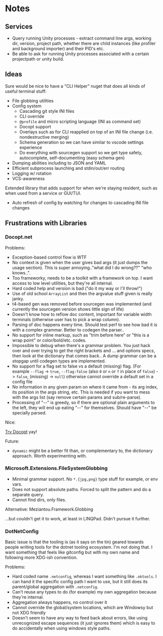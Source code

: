 # Notes

## Services

* Query running Unity processes - extract command line args, working dir, version, project path, whether there are child instances (like profiler and background importer) and their PID's etc.
* Be able to ask for running Unity processes associated with a certain projectpath or unity build.

## Ideas

Sure would be nice to have a "CLI Helper" nuget that does all kinds of useful terminal stuff:

* File globbing utilities
* Config system
  * Cascading git style INI files
  * CLI override
  * `@profile` and micro scripting language (INI as command set)
  * Docopt support
  * Overlays such as for CLI reapplied on top of an INI file change (i.e. nondestructive merging)
  * Schema generation so we can have similar to vscode settings experience
  * Do everything with sourcegen support so we get type safety, autocomplete, self-documenting (easy schema gen)
* Dumping abilities including to JSON and YAML
* Efficient subprocess launching and stdin/out/err routing 
* Logging w/ rotation
* VCS-awareness

Extended library that adds support for when we're staying resident, such as when used from a service or GUI/TUI.

* Auto refresh of config by watching for changes to cascading INI file changes


## Frustrations with Libraries

### Docopt.net

Problems:

* Exception-based control flow is WTF
* No context is given when the user gives bad args (it just dumps the usage section). This is super annoying.."what did I do wrong??" "who knows..".
* Too frameworky, needs to be a toolkit with a framework on top. I want access to low level utilities, but they're all internal.
* Hard coded help and version is bad ("do it my way or I'll throw!")
* Use of old school `ArrayList` and then the argvalue stuff given is really janky.
* t4-based gen was removed before sourcegen was implemented (and currently the sourcegen version shows little sign of life)
* Doesn't know how to reflow doc content, important for variable width terminals (otherwise user has to pick a wrap column).
* Parsing of doc happens every time. Should test perf to see how bad it is with a complex grammar. Better to codegen the parser..
* No support for inline markup, such as "trim before here" or "this is a wrap point" or color/bold/etc. codes.
* Impossible to debug when there's a grammar problem. You just hack over and over trying to get the right brackets and ... and options specs, then look at the dictionary that comes back.. A dump grammar can be a stopgap until codegen types are implemented.
* No support for a flag set to false vs a default (missing) flag. (For example `--flag` -> `true`, `--flag:false` (also `0` or `n` or `f` in place of `false`) -> `false`, (missing) -> `null`) otherwise cannot override a default set in a config file
* No information in any given param on where it came from - its arg index, its position in the args string, etc. This is needed if you want to mess with the args list (say remove certain params and sub/re-parse).
* Processing of "--" is greedy, so if there are optional plain arguments to the left, they will end up eating "--" for themselves. Should have "--" be specially parsed.

Nice:

[Try Docopt](try.docopt.org) yay!

Future:

* `dynamic` might be a better fit than, or complementary to, the dictionary approach. Worth experimenting with.

### Microsoft.Extensions.FileSystemGlobbing

* Minimal grammar support. No `*.{jpg,png}` type stuff for example, or env vars.
* Does not support absolute paths. Forced to split the pattern and do a separate query.
* Cannot find dirs, only files.

Alternative: Meziantou.Framework.Globbing

...but couldn't get it to work, at least in LINQPad. Didn't pursue it further.

### DotNetConfig

Basic issue is that the tooling is (as it says on the tin) geared towards people writing tools for the dotnet tooling ecosystem. I'm not doing that. I want something that feels like gitconfig but with my own name and following more XDG-ish convention.

Problems:

* Hard coded name `.netconfig`, whereas I want something like `.oktools`. I can hand it the specific config path I want to use, but it still does its parent/global aggregation with `.netconfig`.
* Can't reuse any types to do (for example) my own aggregation because they're internal.
* Aggregation always happens, no control over it
* Cannot override the global/system locations, which are Windowsy but not XDG friendly
* Doesn't seem to have any way to feed back about errors, like using unrecognized escape sequences (it just ignores them) which is easy to do accidentally when using windows style paths.  
